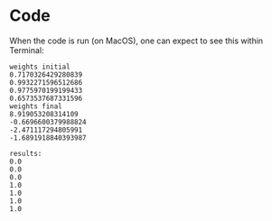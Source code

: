 # Code

When the code is run (on MacOS), one can expect to see this within Terminal:

```shell
weights initial
0.7170326429280839
0.9932271596512686
0.9775970199199433
0.6573537687331596
weights final
8.919053208314109
-0.6696600379988824
-2.471117294805991
-1.6891918840393987

results: 
0.0
0.0
0.0
1.0
1.0
1.0
1.0
```

